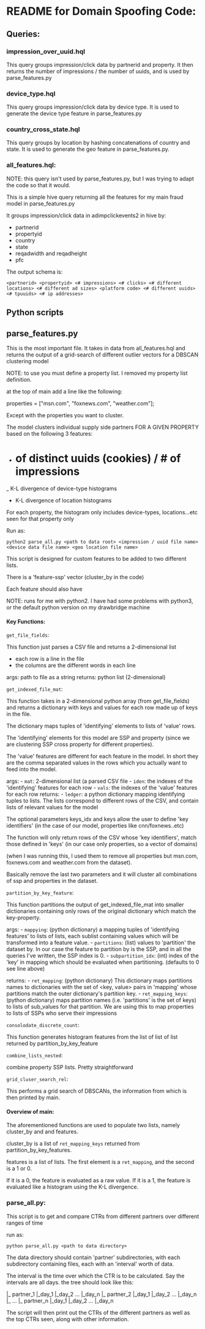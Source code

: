 # README for Domain Spoofing Code:

## Queries:

### impression_over_uuid.hql

This query groups impression/click data by partnerid and property. It then returns the number of impressions / the number of uuids, and is used by parse_features.py 

### device_type.hql

This query groups impression/click data by device type. It is used to generate the device type feature in parse_features.py 

### country_cross_state.hql

This query groups by location by hashing concatenations of country and state. It is used to generate the geo feature in parse_features.py. 

### all_features.hql:

NOTE: this query isn't used by parse_features.py, but I was trying to adapt the code so that it would.

This is a simple hive query returning all the features for my main fraud model in parse_features.py

It groups impression/click data in adimpclickevents2 in hive by:

- partnerid
- propertyid
- country
- state
- reqadwidth and reqadheight <ad size>
- pfc

The output schema is:

```<partnerid> <propertyid> <# impressions> <# clicks> <# different locations> <# different ad sizes> <platform code> <# different uuids> <# tpuuids> <# ip addresses>```


## Python scripts

## parse_features.py

This is the most important file. It takes in data from all_features.hql and returns the output of a grid-search of different outlier vectors for a DBSCAN clustering model

NOTE: to use you must define a property list. I removed my property list definition.

at the top of main add a line like the following:

properties = ["msn.com", "foxnews.com", "weather.com"];

Except with the properties you want to cluster.

The model clusters individual supply side partners FOR A GIVEN PROPERTY based on the following 3 features:

- # of distinct uuids (cookies) / # of impressions
_ K-L divergence of device-type histograms
- K-L divergence of location histograms

For each property, the histogram only includes device-types, locations...etc seen for that property only

Run as:

```python2 parse_all.py <path to data root> <impression / uuid file name> <device data file name> <geo location file name>```

This script is designed for custom features to be added to two different lists.

There is a 'feature-ssp' vector (cluster_by in the code)

Each feature should also have  

NOTE: runs for me with python2. I have had some problems with python3, or the default python version on my drawbridge machine


#### Key Functions:

`get_file_fields`:

This function just parses a CSV file and returns a 2-dimensional list
- each row is a line in the file
- the columns are the different words in each line

args:
    path to file as a string
returns:
    python list (2-dimensional)

`get_indexed_file_mat`:

This function takes in a 2-dimensional python array (from get_file_fields) and returns a dictionary with keys and values for each row made up of keys in the file.

The dictionary maps tuples of 'identifying' elements to lists of 'value' rows.

The 'identifying' elements for this model are SSP and property (since we are clustering SSP cross property for different properties).

The 'value' features are different for each feature in the model. In short they are the comma separated values in the rows which you actually want to feed into the model.

args:
    - `mat`: 2-dimensional list (a parsed CSV file
    - `iden`: the indexes of the 'identifying' features for each row
    - `vals`: the indexes of the 'value' features for each row
returns:
    - `ledger`: a python dictionary mapping identifying tuples to lists. The lists correspond to different rows of the CSV, and contain lists of relevant values for the model

The optional parameters keys_idx and keys allow the user to define 'key identifiers' (in the case of our model, properties like cnn/foxnews..etc)

The function will only return rows of the CSV whose 'key identifiers', match those defined in 'keys' (in our case only properties, so a vector of domains)

(when I was running this, I used them to remove all properties but msn.com, foxnews.com and weather.com from the dataset).

Basically remove the last two parameters and it will cluster all combinations of ssp and properties in the dataset.

`partition_by_key_feature`:

This function partitions the output of get_indexed_file_mat into smaller dictionaries containing only rows of the original dictionary which match the key-property. 

args:
    - `mappying`: (python dictionary) a  mapping tuples of 'identifying features' to lists of lists, each sublist containing values which will be transformed into a feature value.
    - `partitions`: (list) values to 'partition' the dataset by. In our case the feature to partition by is the SSP, and in all the queries I've written, the SSP index is 0.
    - `subpartition_idx`: (int) index of the 'key' in mapping which should be evaluated when partitioning. (defaults to 0 see line above)

returns:
    - `ret_mapping`: (python dictionary) This dictionary maps partitions names to dictionaries with the set of <key, value> pairs in 'mapping' whose partitions match the outer dictionary's partition key. 
    - `ret_mapping_keys`: (python dictionary) maps partition names (i.e. 'partitions' is the set of keys) to lists of sub_values for that partition. We are using this to map properties to lists of SSPs who serve their impressions

`consolodate_discrete_count`:

This function generates histogram features from the list of list of list returned by partition_by_key_feature

`combine_lists_nested`:

combine property SSP lists. Pretty straightforward

`grid_cluser_search_rel`:

This performs a grid search of DBSCANs, the information from which is then printed by main.

#### Overview of main:

The aforementioned functions are used to populate two lists, namely cluster_by and and features.

cluster_by is a list of `ret_mapping_keys` returned from partition_by_key_features.

features is a list of lists. The first element is a `ret_mapping`, and the second is a 1 or 0.

If it is a 0, the feature is evaluated as a raw value. If it is a 1, the feature is evaluated like a histogram using the K-L divergence. 

### parse_all.py:

This script is to get and compare CTRs from different partners over different ranges of time

run as: 

```python parse_all.py <path to data directory>```

The data directory should contain 'partner' subdirectories, with each subdirectory containing files, each with an 'interval' worth of data.

The interval is the time over which the CTR is to be calculated. Say the intervals are all days. the tree should look like this:

<root>
    |_ partner_1
        |_day_1
        |_day_2
        ... 
        |_day_n
    |_ partner_2
        |_day_1
        |_day_2
        ... 
        |_day_n
    |_ ...
    |_ partner_n
        |_day_1
        |_day_2
        ... 
        |_day_n
     
The script will then print out the CTRs of the different partners as well as the top CTRs seen, along with other information.


